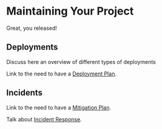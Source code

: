 # Maintaining Your Project

Great, you released!

## Deployments

Discuss here an overview of different types of deployments

Link to the need to have a [Deployment Plan](deployment-plan.md).

## Incidents

 Link to the need to have a [Mitigation Plan](mitigation-plan.md).

Talk about [Incident Response](incident-response.md).

